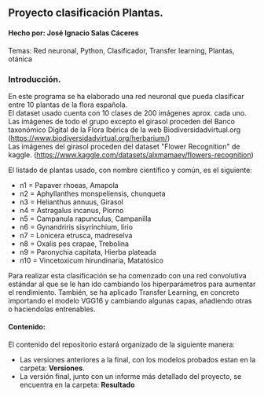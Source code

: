 ## Proyecto clasificación Plantas.
#### Hecho por: José Ignacio Salas Cáceres


Temas: Red neuronal, Python, Clasificador, Transfer learning, Plantas, otánica

### Introducción.

En este programa se ha elaborado una red neuronal que pueda clasificar entre 10 plantas de la flora española.  
El dataset usado cuenta con 10 clases de 200 imágenes aprox. cada uno.  
Las imágenes de todo el grupo excepto el girasol proceden del Banco taxonómico Digital de la Flora Ibérica de la web Biodiversidadvirtual.org  (https://www.biodiversidadvirtual.org/herbarium/)    
Las imágenes del girasol proceden del dataset "Flower Recognition" de kaggle. (https://www.kaggle.com/datasets/alxmamaev/flowers-recognition)

El listado de plantas usado, con nombre científico y común, es el siguiente:  

 + n1 = Papaver rhoeas, Amapola
 + n2 = Aphyllanthes monspeliensis, chunqueta
 + n3 = Helianthus annuus, Girasol
 + n4 = Astragalus incanus, Piorno
 + n5 = Campanula rapunculus, Campanilla
 + n6 = Gynandriris sisyrinchium, lirio
 + n7 = Lonicera etrusca, madreselva
 + n8 = Oxalis pes crapae, Trebolina
 + n9 = Paronychia capitata, Hierba plateada
 + n10 = Vincetoxicum hirundinaria, Matatósico
 
 
 Para realizar esta clasificación se ha comenzado con una red convolutiva estándar al que se le han ido cambiando los hiperparámetros para aumentar el rendimiento.
 También, se ha aplicado Transfer Learning, en concreto importando el modelo VGG16 y cambiando algunas capas, añadiendo otras o haciendolas entrenables.  
   
 #### Contenido:
 
  El contenido del repositorio estará organizado de la siguiente manera:
  + Las versiones anteriores a la final, con los modelos probados estan en la carpeta: __Versiones__.
  + La versión final, junto con un informe más detallado del proyecto, se encuentra en la carpeta: __Resultado__
